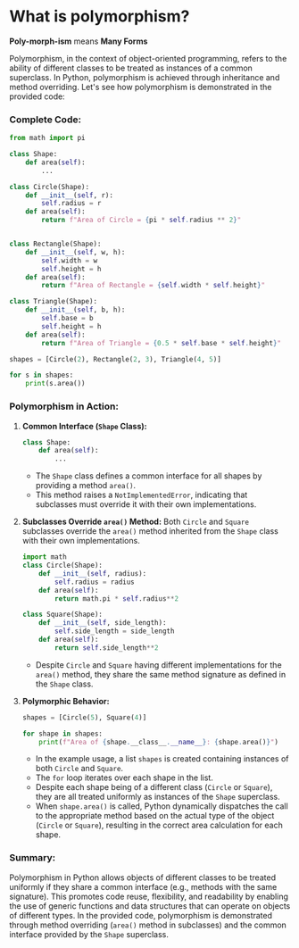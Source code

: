 # What is polymorphism?
**Poly-morph-ism** means **Many Forms**

Polymorphism, in the context of object-oriented programming, refers to the ability of different classes to be treated as instances of a common superclass. In Python, polymorphism is achieved through inheritance and method overriding. Let's see how polymorphism is demonstrated in the provided code:

### Complete Code:
```python
from math import pi

class Shape:
    def area(self):
        ...

class Circle(Shape):
    def __init__(self, r):
        self.radius = r
    def area(self):
        return f"Area of Circle = {pi * self.radius ** 2}"


class Rectangle(Shape):
    def __init__(self, w, h):
        self.width = w
        self.height = h
    def area(self):
        return f"Area of Rectangle = {self.width * self.height}"

class Triangle(Shape):
    def __init__(self, b, h):
        self.base = b
        self.height = h
    def area(self):
        return f"Area of Triangle = {0.5 * self.base * self.height}"

shapes = [Circle(2), Rectangle(2, 3), Triangle(4, 5)]

for s in shapes:
    print(s.area())
```


### Polymorphism in Action:

1. **Common Interface (`Shape` Class):**
    ```python
    class Shape:
        def area(self):
            ...
    ```
    - The `Shape` class defines a common interface for all shapes by providing a method `area()`.
    - This method raises a `NotImplementedError`, indicating that subclasses must override it with their own implementations.

2. **Subclasses Override `area()` Method:**
    Both `Circle` and `Square` subclasses override the `area()` method inherited from the `Shape` class with their own implementations.
    ```python
    import math 
    class Circle(Shape):
        def __init__(self, radius):
            self.radius = radius
        def area(self):
            return math.pi * self.radius**2

    class Square(Shape):
        def __init__(self, side_length):
            self.side_length = side_length
        def area(self):
            return self.side_length**2
    ```
    - Despite `Circle` and `Square` having different implementations for the `area()` method, they share the same method signature as defined in the `Shape` class.

3. **Polymorphic Behavior:**
    ```python
    shapes = [Circle(5), Square(4)]

    for shape in shapes:
        print(f"Area of {shape.__class__.__name__}: {shape.area()}")
    ```
    - In the example usage, a list `shapes` is created containing instances of both `Circle` and `Square`.
    - The `for` loop iterates over each shape in the list.
    - Despite each shape being of a different class (`Circle` or `Square`), they are all treated uniformly as instances of the `Shape` superclass.
    - When `shape.area()` is called, Python dynamically dispatches the call to the appropriate method based on the actual type of the object (`Circle` or `Square`), resulting in the correct area calculation for each shape.

### Summary:

Polymorphism in Python allows objects of different classes to be treated uniformly if they share a common interface (e.g., methods with the same signature). This promotes code reuse, flexibility, and readability by enabling the use of generic functions and data structures that can operate on objects of different types. In the provided code, polymorphism is demonstrated through method overriding (`area()` method in subclasses) and the common interface provided by the `Shape` superclass.
